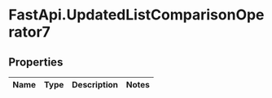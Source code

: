 # FastApi.UpdatedListComparisonOperator7

## Properties
Name | Type | Description | Notes
------------ | ------------- | ------------- | -------------
